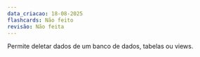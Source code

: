 ```yaml
---
data_criacao: 18-08-2025
flashcards: Não feito
revisão: Não feita
---
```

Permite deletar dados de um banco de dados, tabelas ou views.